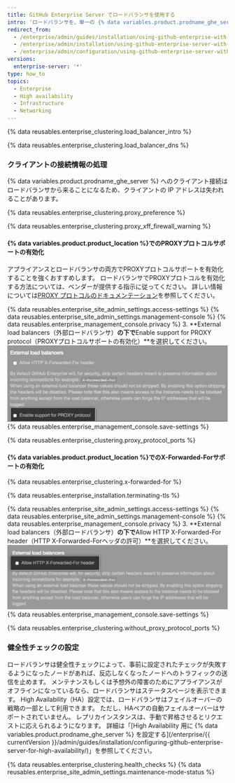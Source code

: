 ```yaml
---
title: GitHub Enterprise Server でロードバランサを使用する
intro: 'ロードバランサを、単一の {% data variables.product.prodname_ghe_server %} アプライアンス、あるいは High Availability 構成のアプライアンスのペアの前で使ってください。'
redirect_from:
  - /enterprise/admin/guides/installation/using-github-enterprise-with-a-load-balancer/
  - /enterprise/admin/installation/using-github-enterprise-server-with-a-load-balancer
  - /enterprise/admin/configuration/using-github-enterprise-server-with-a-load-balancer
versions:
  enterprise-server: '*'
type: how_to
topics:
  - Enterprise
  - High availability
  - Infrastructure
  - Networking
---
```


{% data reusables.enterprise_clustering.load_balancer_intro %}

{% data reusables.enterprise_clustering.load_balancer_dns %}

### クライアントの接続情報の処理

{% data variables.product.prodname_ghe_server %} へのクライアント接続はロードバランサから来ることになるため、クライアントの IP アドレスは失われることがあります。

{% data reusables.enterprise_clustering.proxy_preference %}

{% data reusables.enterprise_clustering.proxy_xff_firewall_warning %}

#### {% data variables.product.product_location %}でのPROXYプロトコルサポートの有効化

アプライアンスとロードバランサの両方でPROXYプロトコルサポートを有効化することを強くおすすめします。 ロードバランサでPROXYプロトコルを有効化する方法については、ベンダーが提供する指示に従ってください。 詳しい情報については[PROXY プロトコルのドキュメンテーション](http://www.haproxy.org/download/1.6/doc/proxy-protocol.txt)を参照してください。

{% data reusables.enterprise_site_admin_settings.access-settings %}
{% data reusables.enterprise_site_admin_settings.management-console %}
{% data reusables.enterprise_management_console.privacy %}
3. **External load balancers（外部ロードバランサ）**の下で**Enable support for PROXY protocol（PROXYプロトコルサポートの有効化）**を選択してください。 ![PROXY プロトコルを有効化するチェックボックス](/assets/images/enterprise/management-console/enable-proxy.png)
{% data reusables.enterprise_management_console.save-settings %}

{% data reusables.enterprise_clustering.proxy_protocol_ports %}

#### {% data variables.product.product_location %}でのX-Forwarded-Forサポートの有効化

{% data reusables.enterprise_clustering.x-forwarded-for %}

{% data reusables.enterprise_installation.terminating-tls %}

{% data reusables.enterprise_site_admin_settings.access-settings %}
{% data reusables.enterprise_site_admin_settings.management-console %}
{% data reusables.enterprise_management_console.privacy %}
3. **External load balancers（外部ロードバランサ）**の下で**Allow HTTP X-Forwarded-For header（HTTP X-Forwarded-Forヘッダの許可）**を選択してください。 ![HTTP X-Forwarded-For ヘッダを許可するチェックボックス](/assets/images/enterprise/management-console/allow-xff.png)
{% data reusables.enterprise_management_console.save-settings %}

{% data reusables.enterprise_clustering.without_proxy_protocol_ports %}

### 健全性チェックの設定

ロードバランサは健全性チェックによって、事前に設定されたチェックが失敗するようになったノードがあれば、反応しなくなったノードへのトラフィックの送信を止めます。 メンテナンスもしくは予想外の障害のためにアプライアンスがオフラインになっているなら、ロードバランサはステータスページを表示できます。 High Availability（HA）設定では、ロードバランサはフェイルオーバーの戦略の一部として利用できます。 ただし、HAペアの自動フェイルオーバーはサポートされていません。 レプリカインスタンスは、手動で昇格させるとリクエストに応えられるようになります。 詳細は「[High Availability 用に {% data variables.product.prodname_ghe_server %} を設定する](/enterprise/{{ currentVersion }}/admin/guides/installation/configuring-github-enterprise-server-for-high-availability/)」を参照してください。

{% data reusables.enterprise_clustering.health_checks %}
{% data reusables.enterprise_site_admin_settings.maintenance-mode-status %}
